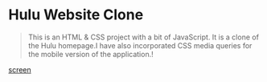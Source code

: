 # Hulu Website Clone

> This is an HTML & CSS project with a bit of JavaScript. It is a clone of the Hulu homepage.I have
also incorporated CSS media queries for the mobile version of the application.!

[screen](https://user-images.githubusercontent.com/72076037/145284627-2369f95d-dce7-49a3-9d5f-7dd3c13eff81.png)

